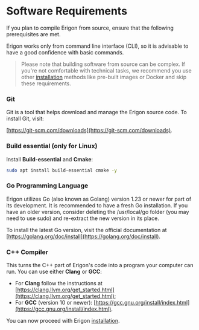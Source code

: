 # Software Requirements

If you plan to compile Erigon from source, ensure that the following prerequisites are met.

Erigon works only from command line interface (CLI), so it is advisable to have a good confidence with basic commands.

> Please note that building software from source can be complex. If you're not comfortable with technical tasks, we recommend you use other [installation](../installation.md) methods like pre-built images or Docker and skip these requirements.


### Git

Git is a tool that helps download and manage the Erigon source code. To install Git, visit:

[https://git-scm.com/downloads](https://git-scm.com/downloads).


### Build essential (only for Linux)

Install **Build-essential** and **Cmake**:

```bash
sudo apt install build-essential cmake -y
```

### Go Programming Language

Erigon utilizes Go (also known as Golang) version 1.23 or newer for part of its development. It is recommended to have a fresh Go installation. If you have an older version, consider deleting the /usr/local/go folder (you may need to use sudo) and re-extract the new version in its place.

To install the latest Go version, visit the official documentation at [https://golang.org/doc/install](https://golang.org/doc/install).

### C++ Compiler

This turns the C++ part of Erigon's code into a program your computer can run. You can use either **Clang** or **GCC**:

- For **Clang** follow the instructions at [https://clang.llvm.org/get_started.html](https://clang.llvm.org/get_started.html);
- For **GCC** (version 10 or newer): [https://gcc.gnu.org/install/index.html](https://gcc.gnu.org/install/index.html).

You can now proceed with Erigon [installation](../installation.md).